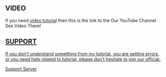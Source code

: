 ## VIDEO

If you need [video tutorial](https://youtube.com/channel/UCC1pjmMDmy6v1bmp_KygwFg) then this is the link to the Our YouTube Channel See Video There!
<div align="center">
  <p>
    <a href="https://youtube.com/channel/UCC1pjmMDmy6v1bmp_KygwFg">
  </p>
</div>

## SUPPORT

If you don't understand something from my tutorial, you are getting errors, or you need help related to tutorial, please don't hesitate to join our official. 

[Support Server](https://discord.gg/hCHWu8bbS4)
